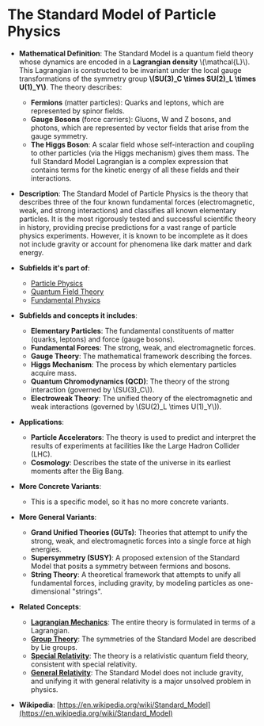 # The Standard Model of Particle Physics

- **Mathematical Definition**: The Standard Model is a quantum field theory whose dynamics are encoded in a **Lagrangian density** \\(\mathcal{L}\\). This Lagrangian is constructed to be invariant under the local gauge transformations of the symmetry group **\\(SU(3)_C \times SU(2)_L \times U(1)_Y\\)**. The theory describes:
    - **Fermions** (matter particles): Quarks and leptons, which are represented by spinor fields.
    - **Gauge Bosons** (force carriers): Gluons, W and Z bosons, and photons, which are represented by vector fields that arise from the gauge symmetry.
    - **The Higgs Boson**: A scalar field whose self-interaction and coupling to other particles (via the Higgs mechanism) gives them mass.
The full Standard Model Lagrangian is a complex expression that contains terms for the kinetic energy of all these fields and their interactions.

- **Description**: The Standard Model of Particle Physics is the theory that describes three of the four known fundamental forces (electromagnetic, weak, and strong interactions) and classifies all known elementary particles. It is the most rigorously tested and successful scientific theory in history, providing precise predictions for a vast range of particle physics experiments. However, it is known to be incomplete as it does not include gravity or account for phenomena like dark matter and dark energy.

- **Subfields it's part of**:
    - [Particle Physics](https://en.wikipedia.org/wiki/Particle_physics)
    - [Quantum Field Theory](https://en.wikipedia.org/wiki/Quantum_field_theory)
    - [Fundamental Physics](https://en.wikipedia.org/wiki/Fundamental_physics)

- **Subfields and concepts it includes**:
    - **Elementary Particles**: The fundamental constituents of matter (quarks, leptons) and force (gauge bosons).
    - **Fundamental Forces**: The strong, weak, and electromagnetic forces.
    - **Gauge Theory**: The mathematical framework describing the forces.
    - **Higgs Mechanism**: The process by which elementary particles acquire mass.
    - **Quantum Chromodynamics (QCD)**: The theory of the strong interaction (governed by \\(SU(3)_C\\)).
    - **Electroweak Theory**: The unified theory of the electromagnetic and weak interactions (governed by \\(SU(2)_L \times U(1)_Y\\)).

- **Applications**:
    - **Particle Accelerators**: The theory is used to predict and interpret the results of experiments at facilities like the Large Hadron Collider (LHC).
    - **Cosmology**: Describes the state of the universe in its earliest moments after the Big Bang.

- **More Concrete Variants**:
    - This is a specific model, so it has no more concrete variants.

- **More General Variants**:
    - **Grand Unified Theories (GUTs)**: Theories that attempt to unify the strong, weak, and electromagnetic forces into a single force at high energies.
    - **Supersymmetry (SUSY)**: A proposed extension of the Standard Model that posits a symmetry between fermions and bosons.
    - **String Theory**: A theoretical framework that attempts to unify all fundamental forces, including gravity, by modeling particles as one-dimensional "strings".

- **Related Concepts**:
    - **[Lagrangian Mechanics](../analytical_mechanics/lagrangian_mechanics.md)**: The entire theory is formulated in terms of a Lagrangian.
    - **[Group Theory](../../pure_mathematics/algebra/group.md)**: The symmetries of the Standard Model are described by Lie groups.
    - **[Special Relativity](../special_relativity/special_relativity.md)**: The theory is a relativistic quantum field theory, consistent with special relativity.
    - **[General Relativity](../general_relativity/einstein_field_equations.md)**: The Standard Model does not include gravity, and unifying it with general relativity is a major unsolved problem in physics.

- **Wikipedia**: [https://en.wikipedia.org/wiki/Standard_Model](https://en.wikipedia.org/wiki/Standard_Model)
